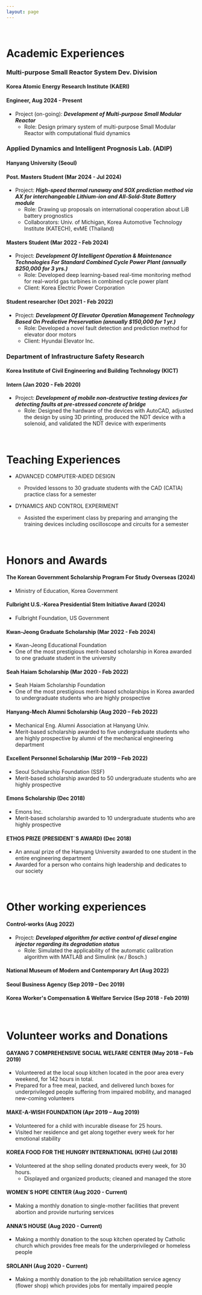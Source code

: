 ```yaml
---
layout: page
---
```


<br/>

# Academic Experiences

### Multi-purpose Small Reactor System Dev. Division
#### Korea Atomic Energy Research Institute (KAERI)
#### Engineer, Aug 2024 - Present

* Project (on-going): _**Development of Multi-purpose Small Modular Reactor**_
  * Role: Design primary system of multi-purpose Small Modular Reactor with computational fluid dynamics

### Applied Dynamics and Intelligent Prognosis Lab. (ADIP)
#### Hanyang University (Seoul)
#### Post. Masters Student (Mar 2024 - Jul 2024)

* Project: _**High-speed thermal runaway and SOX prediction method via AX for interchangeable Lithium-ion and All-Sold-State Battery module**_
  * Role: Drawing up proposals on international cooperation about LiB battery prognostics
  * Collaborators: Univ. of Michigan, Korea Automotive Technology Institute (KATECH), evME (Thailand)

#### Masters Student (Mar 2022 - Feb 2024)

* Project: _**Development Of Intelligent Operation & Maintenance Technologies For Standard Combined Cycle Power Plant (annually $250,000 for 3 yrs.)**_
  * Role: Developed deep learning-based real-time monitoring method for real-world gas turbines in combined cycle power plant
  * Client: Korea Electric Power Corporation

#### Student researcher (Oct 2021 - Feb 2022)

* Project: _**Development Of Elevator Operation Management Technology Based On Predictive Preservation (annually $150,000 for 1 yr.)**_
  * Role: Developed a novel fault detection and prediction method for elevator door motors
  * Client: Hyundai Elevator Inc.

### Department of Infrastructure Safety Research
#### Korea Institute of Civil Engineering and Building Technology (KICT)
#### Intern (Jan 2020 - Feb 2020)

* Project: _**Development of mobile non-destructive testing devices for detecting faults at pre-stressed concrete of bridge**_
  * Role: Designed the hardware of the devices with AutoCAD, adjusted the design by using 3D printing, produced the NDT device with a solenoid, and validated the NDT device with experiments

<br/>

# Teaching Experiences

* ADVANCED COMPUTER-AIDED DESIGN
  * Provided lessons to 30 graduate students with the CAD (CATIA) practice class for a semester

* DYNAMICS AND CONTROL EXPERIMENT
  * Assisted the experiment class by preparing and arranging the training devices including oscilloscope and circuits for a semester

<br/>

# Honors and Awards

#### The Korean Government Scholarship Program For Study Overseas (2024)
* Ministry of Education, Korea Government

#### Fulbright U.S.-Korea Presidential Stem Initiative Award	(2024)
* Fulbright Foundation, US Government

#### Kwan-Jeong Graduate Scholarship (Mar 2022 - Feb 2024)
* Kwan-Jeong Educational Foundation
* One of the most prestigious merit-based scholarship in Korea awarded to one graduate student in the university

#### Seah Haiam Scholarship (Mar 2020 - Feb 2022)
* Seah Haiam Scholarship Foundation
* One of the most prestigious merit-based scholarships in Korea awarded to undergraduate students who are highly prospective

#### Hanyang-Mech Alumni Scholarship (Aug 2020 – Feb 2022)
* Mechanical Eng. Alumni Association at Hanyang Univ.
* Merit-based scholarship awarded to five undergraduate students who are highly prospective by alumni of the mechanical engineering department

#### Excellent Personnel Scholarship (Mar 2019 – Feb 2022)
* Seoul Scholarship Foundation (SSF)
* Merit-based scholarship awarded to 50 undergraduate students who are highly prospective

#### Emons Scholarship (Dec 2018)
* Emons Inc.
* Merit-based scholarship awarded to 10 undergraduate students who are highly prospective

#### ETHOS PRIZE (PRESIDENT`S AWARD)	(Dec 2018)
* An annual prize of the Hanyang University awarded to one student in the entire engineering department
*	Awarded for a person who contains high leadership and dedicates to our society

<br/>

# Other working experiences

#### Control-works (Aug 2022)

* Project: _**Developed algorithm for active control of diesel engine injector regarding its degradation status**_
  * Role: Simulated the applicability of the automatic calibration algorithm with MATLAB and Simulink (w./ Bosch.)

#### National Museum of Modern and Contemporary Art (Aug 2022)

#### Seoul Business Agency (Sep 2019 – Dec 2019)

#### Korea Worker's Compensation & Welfare Service (Sep 2018 - Feb 2019)

<br/>

# Volunteer works and Donations
#### GAYANG 7 COMPREHENSIVE SOCIAL WELFARE CENTER (May 2018 – Feb 2019)
  *	Volunteered at the local soup kitchen located in the poor area every weekend, for 142 hours in total.
  *	Prepared for a free meal, packed, and delivered lunch boxes for underprivileged people suffering from impaired mobility, and managed new-coming volunteers

#### MAKE-A-WISH FOUNDATION (Apr 2019 – Aug 2019)
  *	Volunteered for a child with incurable disease for 25 hours.
  *	Visited her residence and get along together every week for her emotional stability

#### KOREA FOOD FOR THE HUNGRY INTERNATIONAL (KFHI) (Jul 2018)
  *	Volunteered at the shop selling donated products every week, for 30 hours.
 	* Displayed and organized products; cleaned and managed the store

#### WOMEN`S HOPE CENTER (Aug 2020 - Current)
  *	Making a monthly donation to single-mother facilities that prevent abortion and provide nurturing services

#### ANNA’S HOUSE (Aug 2020 - Current)
  *	Making a monthly donation to the soup kitchen operated by Catholic church which provides free meals for the underprivileged or homeless people

#### SROLANH (Aug 2020 - Current)
  * Making a monthly donation to the job rehabilitation service agency (flower shop) which provides jobs for mentally impaired people

<br/>
